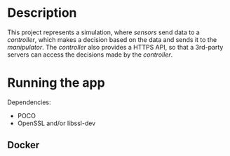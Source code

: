 # Description

This project represents a simulation, where _sensors_ send data to a _controller_, which makes a decision based on the data and sends it to the _manipulator_. The _controller_ also provides a HTTPS API, so that a 3rd-party servers can access the decisions made by the _controller_.



# Running the app

Dependencies:

- POCO
- OpenSSL and/or libssl-dev

## Docker
